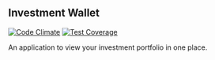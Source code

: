 ## Investment Wallet

[![Code Climate](https://codeclimate.com/github/stepholdcorn/investment-wallet/badges/gpa.svg)](https://codeclimate.com/github/stepholdcorn/investment-wallet)
[![Test Coverage](https://codeclimate.com/github/stepholdcorn/investment-wallet/badges/coverage.svg)](https://codeclimate.com/github/stepholdcorn/investment-wallet)

An application to view your investment portfolio in one place.